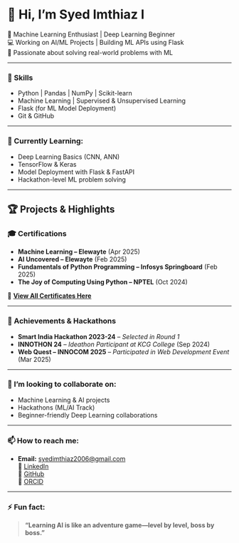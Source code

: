 # 👋 Hi, I’m Syed Imthiaz I

🚀 Machine Learning Enthusiast | Deep Learning Beginner  
💻 Working on AI/ML Projects | Building ML APIs using Flask  
🎯 Passionate about solving real-world problems with ML

---

### 🔧 Skills

- Python | Pandas | NumPy | Scikit-learn  
- Machine Learning | Supervised & Unsupervised Learning  
- Flask (for ML Model Deployment)  
- Git & GitHub  

---

### 🌱 Currently Learning:

- Deep Learning Basics (CNN, ANN)  
- TensorFlow & Keras  
- Model Deployment with Flask & FastAPI  
- Hackathon-level ML problem solving

---

## 🏆 Projects & Highlights

### 🎓 Certifications

- **Machine Learning – Elewayte** (Apr 2025)  
- **AI Uncovered – Elewayte** (Feb 2025)  
- **Fundamentals of Python Programming – Infosys Springboard** (Feb 2025)  
- **The Joy of Computing Using Python – NPTEL** (Oct 2024)

🔗 [**View All Certificates Here**](https://drive.google.com/drive/folders/1UZffHZFQidCG5WlDt_ZRUr306AimSY0D?usp=drive_link)

---

### 🚀 Achievements & Hackathons

- **Smart India Hackathon 2023-24** – *Selected in Round 1*  
- **INNOTHON 24** – *Ideathon Participant at KCG College* (Sep 2024)  
- **Web Quest – INNOCOM 2025** – *Participated in Web Development Event* (Mar 2025)

---

### 👯 I’m looking to collaborate on:

- Machine Learning & AI projects  
- Hackathons (ML/AI Track)  
- Beginner-friendly Deep Learning collaborations

---

### 📫 How to reach me:

- **Email:** syedimthiaz2006@gmail.com  
🔗 [LinkedIn](https://www.linkedin.com/in/syed-imthiaz-i-7a308b301/)  
🔗 [GitHub](https://github.com/Syed-Imthiaz)  
🔗 [ORCID](https://orcid.org/0009-0001-7636-456X)

---

### ⚡ Fun fact:

> **“Learning AI is like an adventure game—level by level, boss by boss.”**
